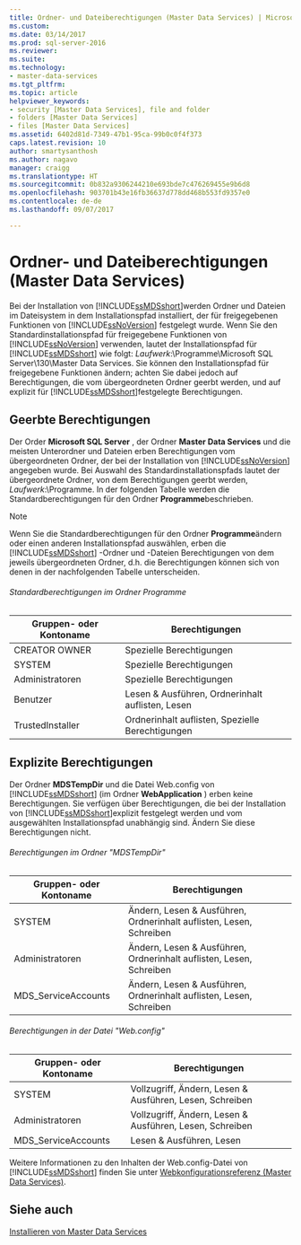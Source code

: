```yaml
---
title: Ordner- und Dateiberechtigungen (Master Data Services) | Microsoft-Dokumentation
ms.custom: 
ms.date: 03/14/2017
ms.prod: sql-server-2016
ms.reviewer: 
ms.suite: 
ms.technology:
- master-data-services
ms.tgt_pltfrm: 
ms.topic: article
helpviewer_keywords:
- security [Master Data Services], file and folder
- folders [Master Data Services]
- files [Master Data Services]
ms.assetid: 6402d81d-7349-47b1-95ca-99b0c0f4f373
caps.latest.revision: 10
author: smartysanthosh
ms.author: nagavo
manager: craigg
ms.translationtype: HT
ms.sourcegitcommit: 0b832a9306244210e693bde7c476269455e9b6d8
ms.openlocfilehash: 903701b43e16fb36637d778dd468b553fd9357e0
ms.contentlocale: de-de
ms.lasthandoff: 09/07/2017

---
```

# <a name="folder-and-file-permissions-master-data-services"></a>Ordner- und Dateiberechtigungen (Master Data Services)
  Bei der Installation von [!INCLUDE[ssMDSshort](../includes/ssmdsshort-md.md)]werden Ordner und Dateien im Dateisystem in dem Installationspfad installiert, der für freigegebenen Funktionen von [!INCLUDE[ssNoVersion](../includes/ssnoversion-md.md)] festgelegt wurde. Wenn Sie den Standardinstallationspfad für freigegebene Funktionen von [!INCLUDE[ssNoVersion](../includes/ssnoversion-md.md)] verwenden, lautet der Installationspfad für [!INCLUDE[ssMDSshort](../includes/ssmdsshort-md.md)] wie folgt: *Laufwerk*:\Programme\Microsoft SQL Server\130\Master Data Services. Sie können den Installationspfad für freigegebene Funktionen ändern; achten Sie dabei jedoch auf Berechtigungen, die vom übergeordneten Ordner geerbt werden, und auf explizit für [!INCLUDE[ssMDSshort](../includes/ssmdsshort-md.md)]festgelegte Berechtigungen.  
  
## <a name="inherited-permissions"></a>Geerbte Berechtigungen  
 Der Order **Microsoft SQL Server** , der Ordner **Master Data Services** und die meisten Unterordner und Dateien erben Berechtigungen vom übergeordneten Ordner, der bei der Installation von [!INCLUDE[ssNoVersion](../includes/ssnoversion-md.md)] angegeben wurde. Bei Auswahl des Standardinstallationspfads lautet der übergeordnete Ordner, von dem Berechtigungen geerbt werden, *Laufwerk*:\Programme. In der folgenden Tabelle werden die Standardberechtigungen für den Ordner **Programme**beschrieben.  
  
> [!NOTE]  
>  Wenn Sie die Standardberechtigungen für den Ordner **Programme**ändern oder einen anderen Installationspfad auswählen, erben die [!INCLUDE[ssMDSshort](../includes/ssmdsshort-md.md)] -Ordner und -Dateien Berechtigungen von dem jeweils übergeordneten Ordner, d.h. die Berechtigungen können sich von denen in der nachfolgenden Tabelle unterscheiden.  
  
###### <a name="program-files-default-permissions"></a>Standardberechtigungen im Ordner Programme  
  
|Gruppen- oder Kontoname|Berechtigungen|  
|---------------------------|-----------------|  
|CREATOR OWNER|Spezielle Berechtigungen|  
|SYSTEM|Spezielle Berechtigungen|  
|Administratoren|Spezielle Berechtigungen|  
|Benutzer|Lesen & Ausführen, Ordnerinhalt auflisten, Lesen|  
|TrustedInstaller|Ordnerinhalt auflisten, Spezielle Berechtigungen|  
  
## <a name="explicit-permissions"></a>Explizite Berechtigungen  
 Der Ordner **MDSTempDir** und die Datei Web.config von [!INCLUDE[ssMDSshort](../includes/ssmdsshort-md.md)] (im Ordner **WebApplication** ) erben keine Berechtigungen. Sie verfügen über Berechtigungen, die bei der Installation von [!INCLUDE[ssMDSshort](../includes/ssmdsshort-md.md)]explizit festgelegt werden und vom ausgewählten Installationspfad unabhängig sind. Ändern Sie diese Berechtigungen nicht.  
  
###### <a name="mdstempdir-permissions"></a>Berechtigungen im Ordner "MDSTempDir"  
  
|Gruppen- oder Kontoname|Berechtigungen|  
|---------------------------|-----------------|  
|SYSTEM|Ändern, Lesen & Ausführen, Ordnerinhalt auflisten, Lesen, Schreiben|  
|Administratoren|Ändern, Lesen & Ausführen, Ordnerinhalt auflisten, Lesen, Schreiben|  
|MDS_ServiceAccounts|Ändern, Lesen & Ausführen, Ordnerinhalt auflisten, Lesen, Schreiben|  
  
###### <a name="webconfig-permissions"></a>Berechtigungen in der Datei "Web.config"  
  
|Gruppen- oder Kontoname|Berechtigungen|  
|---------------------------|-----------------|  
|SYSTEM|Vollzugriff, Ändern, Lesen & Ausführen, Lesen, Schreiben|  
|Administratoren|Vollzugriff, Ändern, Lesen & Ausführen, Lesen, Schreiben|  
|MDS_ServiceAccounts|Lesen & Ausführen, Lesen|  
  
 Weitere Informationen zu den Inhalten der Web.config-Datei von [!INCLUDE[ssMDSshort](../includes/ssmdsshort-md.md)] finden Sie unter [Webkonfigurationsreferenz &#40;Master Data Services&#41;](../master-data-services/web-configuration-reference-master-data-services.md).  
  
## <a name="see-also"></a>Siehe auch  
 [Installieren von Master Data Services](../master-data-services/install-windows/install-master-data-services.md)  
  
  

